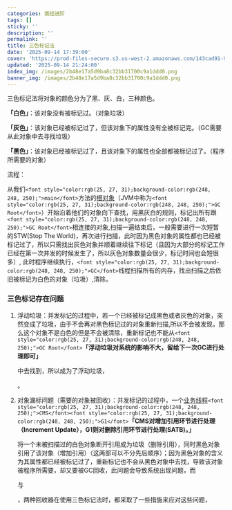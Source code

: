 ```yaml
---
categories: 面经进阶
tags: []
sticky: ''
description: ''
permalink: ''
title: 三色标记法
date: '2025-09-14 17:39:00'
cover: 'https://prod-files-secure.s3.us-west-2.amazonaws.com/143cad91-961b-48b0-82dc-78fbb6eb5abe/ccace762-6da6-4fe1-b3ea-81d5b0a46227/118000020_p0.png?X-Amz-Algorithm=AWS4-HMAC-SHA256&X-Amz-Content-Sha256=UNSIGNED-PAYLOAD&X-Amz-Credential=ASIAZI2LB466XIOXRCQZ%2F20250914%2Fus-west-2%2Fs3%2Faws4_request&X-Amz-Date=20250914T132611Z&X-Amz-Expires=3600&X-Amz-Security-Token=IQoJb3JpZ2luX2VjEOX%2F%2F%2F%2F%2F%2F%2F%2F%2F%2FwEaCXVzLXdlc3QtMiJHMEUCIHi3lkeA1OZq5h4c7FJF6FEMy7yb878OuN%2BlvUOnnXQ2AiEA0TvrnB8pKNUptx%2Fl3mfkj1HaWqTLj8fzJQ15ybZ4Iosq%2FwMIXhAAGgw2Mzc0MjMxODM4MDUiDOuxY8Y2MxhTm0%2BEYyrcA%2BPhqJ8KrEpYxi%2BWUoUBSj8hx%2FzmaqGWxyNDb4iIyf1rkNdS%2FjrXkJvJQIjxQdNwG5z5BoVQMZHH3xVcKCG9Z%2BDUOTjSv5ONmHAoLZfc2m%2FG1vWUFHAZRFSZtzzDX3dRSBcWPuKgHafapHeACr1%2BTnnKIxpiJ2rRdP8ugEagNfJ4oRps3p6X2RUXXtFfEf%2Fq93KsA4KtqIRju%2Bap1CRIrFb9WCoMUjdqChNI5u4UXVPLSz9mpUOp5GFN%2BrI4lkcg18G%2FEhNody2zagjm4j1z8VamYSmlPiUq8VTdAzxngdH8Aoxt6OdgQWlONcFoFDSZ2BTcX%2BGm4kx1WIsnonGwSgfDBgLxqryqrcq8cGFE4CLMX7HZzbL%2BnpCgAILv588i8WK5AuWwqAVfY5XxocRUqoy3NY3PRMEwxgDlo%2B6Rx0QMe5HpOREpTbBTfdNmSX10wuNJBDPGEdbkl%2ByDXnYhatrZxwuwsLS7VP2LtPFm8sS3zP11Ke8A4AjmqYWHXJMxWUZvJSX2sJo6a%2FcZw9bhIfN%2BE0epL76BUdTvATaaSY%2Fw71Hpxn9rN%2FjapRKX0nW3qZwdwM8XNYjzkZ%2BW37q2C2D75FAQPWe3lwLgZdESGmEagCDKjV6qr%2BsFNH1YMJTsmsYGOqUB570zK%2FXIA1Evma3kmBYSzBAiR1hRX6jtbk8szCxI0WE80fgd1DhJE3yCDvmuzslkg3jCR2o2%2FEJ9nuFd%2BGqCBmBFKN2eHRDJpwpso2DE9Kb92FDRVmUUjCkh5fvNpAaPKj%2BufgN1jfXxNzN2bBWD3sMg7wMe5l9655uczzjN0Eva%2BEV1%2Bq41ZmpDpgA%2Bqg3nSq37mpQX0X5qo0Nct4FWYQgp0V49&X-Amz-Signature=38041fc332eb115ca757a0592c7f881465720ff779bccaf750bd79464296aab6&X-Amz-SignedHeaders=host&x-amz-checksum-mode=ENABLED&x-id=GetObject'
updated: '2025-09-14 21:24:00'
index_img: /images/2b48e17a5d9ba8c32bb31700c9a1ddd0.png
banner_img: /images/2b48e17a5d9ba8c32bb31700c9a1ddd0.png
---
```


三色标记法将对象的颜色分为了黑、灰、白，三种颜色。


**「白色」**：该对象没有被标记过。（对象垃圾）


**「灰色」**：该对象已经被标记过了，但该对象下的属性没有全被标记完。（GC需要从此对象中去寻找垃圾）


**「黑色」**：该对象已经被标记过了，且该对象下的属性也全部都被标记过了。（程序所需要的对象）


流程：


从我们`<font style="color:rgb(25, 27, 31);background-color:rgb(248, 248, 250);">main</font>`方法的[根对象](https://zhida.zhihu.com/search?content_id=183997193&content_type=Article&match_order=1&q=%E6%A0%B9%E5%AF%B9%E8%B1%A1&zhida_source=entity)（JVM中称为`<font style="color:rgb(25, 27, 31);background-color:rgb(248, 248, 250);">GC Root</font>`）开始沿着他们的对象向下查找，用黑灰白的规则，标记出所有跟`<font style="color:rgb(25, 27, 31);background-color:rgb(248, 248, 250);">GC Root</font>`相连接的对象,扫描一遍结束后，一般需要进行一次短暂的STW(Stop The World)，再次进行扫描，此时因为黑色对象的属性都也已经被标记过了，所以只需找出灰色对象并顺着继续往下标记（且因为大部分的标记工作已经在第一次并发的时候发生了，所以灰色对象数量会很少，标记时间也会短很多）, 此时程序继续执行，`<font style="color:rgb(25, 27, 31);background-color:rgb(248, 248, 250);">GC</font>`线程扫描所有的内存，找出扫描之后依旧被标记为白色的对象（垃圾）,清除。


### **三色标记存在问题**

1. 浮动垃圾：并发标记的过程中，若一个已经被标记成黑色或者灰色的对象，突然变成了垃圾，由于不会再对黑色标记过的对象重新扫描,所以不会被发现，那么这个对象不是白色的但是不会被清除，重新标记也不能从`<font style="color:rgb(25, 27, 31);background-color:rgb(248, 248, 250);">GC Root</font>`**「浮动垃圾对系统的影响不大，留给下一次GC进行处理即可」**

    中去找到，所以成为了浮动垃圾，


    。

2. 对象漏标问题（需要的对象被回收）：并发标记的过程中，一个[业务线程](https://zhida.zhihu.com/search?content_id=183997193&content_type=Article&match_order=1&q=%E4%B8%9A%E5%8A%A1%E7%BA%BF%E7%A8%8B&zhida_source=entity)`<font style="color:rgb(25, 27, 31);background-color:rgb(248, 248, 250);">CMS</font><font style="color:rgb(25, 27, 31);background-color:rgb(248, 248, 250);">G1</font>`**「CMS对增加引用环节进行处理（Increment Update），G1则对删除引用环节进行处理(SATB)。」**

    将一个未被扫描过的白色对象断开引用成为垃圾（删除引用），同时黑色对象引用了该对象（增加引用）（这两部可以不分先后顺序）；因为黑色对象的含义为其属性都已经被标记过了，重新标记也不会从黑色对象中去找，导致该对象被程序所需要，却又要被GC回收，此问题会导致系统出现问题，而


    与


    ，两种回收器在使用三色标记法时，都采取了一些措施来应对这些问题，

